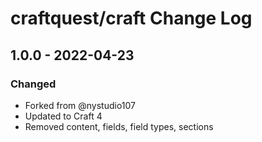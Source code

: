 # craftquest/craft Change Log

## 1.0.0 - 2022-04-23

### Changed
- Forked from @nystudio107
- Updated to Craft 4
- Removed content, fields, field types, sections
